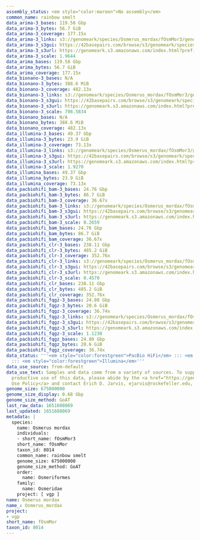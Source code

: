 ```yaml
---
assembly_status: <em style="color:maroon">No assembly</em>
common_name: rainbow smelt
data_arima-3_bases: 119.58 Gbp
data_arima-3_bytes: 56.7 GiB
data_arima-3_coverage: 177.15x
data_arima-3_links: s3://genomeark/species/Osmerus_mordax/fOsmMor3/genomic_data/arima/<br>
data_arima-3_s3gui: https://42basepairs.com/browse/s3/genomeark/species/Osmerus_mordax/fOsmMor3/genomic_data/arima/
data_arima-3_s3url: https://genomeark.s3.amazonaws.com/index.html?prefix=species/Osmerus_mordax/fOsmMor3/genomic_data/arima/
data_arima-3_scale: 1.9644
data_arima_bases: 119.58 Gbp
data_arima_bytes: 56.7 GiB
data_arima_coverage: 177.15x
data_bionano-3_bases: N/A
data_bionano-3_bytes: 388.6 MiB
data_bionano-3_coverage: 482.13x
data_bionano-3_links: s3://genomeark/species/Osmerus_mordax/fOsmMor3/genomic_data/bionano/<br>
data_bionano-3_s3gui: https://42basepairs.com/browse/s3/genomeark/species/Osmerus_mordax/fOsmMor3/genomic_data/bionano/
data_bionano-3_s3url: https://genomeark.s3.amazonaws.com/index.html?prefix=species/Osmerus_mordax/fOsmMor3/genomic_data/bionano/
data_bionano-3_scale: 798.5834
data_bionano_bases: N/A
data_bionano_bytes: 388.6 MiB
data_bionano_coverage: 482.13x
data_illumina-3_bases: 49.37 Gbp
data_illumina-3_bytes: 23.9 GiB
data_illumina-3_coverage: 73.13x
data_illumina-3_links: s3://genomeark/species/Osmerus_mordax/fOsmMor3/genomic_data/illumina/<br>
data_illumina-3_s3gui: https://42basepairs.com/browse/s3/genomeark/species/Osmerus_mordax/fOsmMor3/genomic_data/illumina/
data_illumina-3_s3url: https://genomeark.s3.amazonaws.com/index.html?prefix=species/Osmerus_mordax/fOsmMor3/genomic_data/illumina/
data_illumina-3_scale: 1.9270
data_illumina_bases: 49.37 Gbp
data_illumina_bytes: 23.9 GiB
data_illumina_coverage: 73.13x
data_pacbiohifi_bam-3_bases: 24.76 Gbp
data_pacbiohifi_bam-3_bytes: 86.7 GiB
data_pacbiohifi_bam-3_coverage: 36.67x
data_pacbiohifi_bam-3_links: s3://genomeark/species/Osmerus_mordax/fOsmMor3/genomic_data/pacbio_hifi/<br>
data_pacbiohifi_bam-3_s3gui: https://42basepairs.com/browse/s3/genomeark/species/Osmerus_mordax/fOsmMor3/genomic_data/pacbio_hifi/
data_pacbiohifi_bam-3_s3url: https://genomeark.s3.amazonaws.com/index.html?prefix=species/Osmerus_mordax/fOsmMor3/genomic_data/pacbio_hifi/
data_pacbiohifi_bam-3_scale: 0.2659
data_pacbiohifi_bam_bases: 24.76 Gbp
data_pacbiohifi_bam_bytes: 86.7 GiB
data_pacbiohifi_bam_coverage: 36.67x
data_pacbiohifi_clr-3_bases: 238.11 Gbp
data_pacbiohifi_clr-3_bytes: 485.2 GiB
data_pacbiohifi_clr-3_coverage: 352.76x
data_pacbiohifi_clr-3_links: s3://genomeark/species/Osmerus_mordax/fOsmMor3/genomic_data/pacbio_hifi/<br>
data_pacbiohifi_clr-3_s3gui: https://42basepairs.com/browse/s3/genomeark/species/Osmerus_mordax/fOsmMor3/genomic_data/pacbio_hifi/
data_pacbiohifi_clr-3_s3url: https://genomeark.s3.amazonaws.com/index.html?prefix=species/Osmerus_mordax/fOsmMor3/genomic_data/pacbio_hifi/
data_pacbiohifi_clr-3_scale: 0.4570
data_pacbiohifi_clr_bases: 238.11 Gbp
data_pacbiohifi_clr_bytes: 485.2 GiB
data_pacbiohifi_clr_coverage: 352.76x
data_pacbiohifi_fqgz-3_bases: 24.80 Gbp
data_pacbiohifi_fqgz-3_bytes: 20.6 GiB
data_pacbiohifi_fqgz-3_coverage: 36.74x
data_pacbiohifi_fqgz-3_links: s3://genomeark/species/Osmerus_mordax/fOsmMor3/genomic_data/pacbio_hifi/<br>
data_pacbiohifi_fqgz-3_s3gui: https://42basepairs.com/browse/s3/genomeark/species/Osmerus_mordax/fOsmMor3/genomic_data/pacbio_hifi/
data_pacbiohifi_fqgz-3_s3url: https://genomeark.s3.amazonaws.com/index.html?prefix=species/Osmerus_mordax/fOsmMor3/genomic_data/pacbio_hifi/
data_pacbiohifi_fqgz-3_scale: 1.1230
data_pacbiohifi_fqgz_bases: 24.80 Gbp
data_pacbiohifi_fqgz_bytes: 20.6 GiB
data_pacbiohifi_fqgz_coverage: 36.74x
data_status: '''<em style="color:forestgreen">PacBio HiFi</em> ::: <em style="color:forestgreen">Arima</em>
  ::: <em style="color:forestgreen">Illumina</em>'''
data_use_source: from-default
data_use_text: Samples and data come from a variety of sources. To support fair and
  productive use of this data, please abide by the <a href="https://genome10k.soe.ucsc.edu/data-use-policies/">Data
  Use Policy</a> and contact Erich D. Jarvis, ejarvis@rockefeller.edu, with any questions.
genome_size: 675000000
genome_size_display: 0.68 Gbp
genome_size_method: GoAT
last_raw_data: 1651608069
last_updated: 1651608069
metadata: |
  species:
    name: Osmerus mordax
    individuals:
    - short_name: fOsmMor3
    short_name: fOsmMor
    taxon_id: 8014
    common_name: rainbow smelt
    genome_size: 675000000
    genome_size_method: GoAT
    order:
      name: Osmeriformes
    family:
      name: Osmeridae
    project: [ vgp ]
name: Osmerus mordax
name_: Osmerus_mordax
project:
- vgp
short_name: fOsmMor
taxon_id: 8014
---
```

